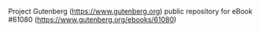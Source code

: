 Project Gutenberg (https://www.gutenberg.org) public repository for eBook #61080 (https://www.gutenberg.org/ebooks/61080)
